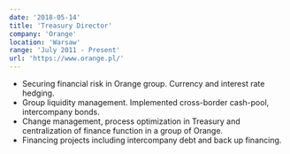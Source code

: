 ```yaml
---
date: '2018-05-14'
title: 'Treasury Director'
company: 'Orange'
location: 'Warsaw'
range: 'July 2011 - Present'
url: 'https://www.orange.pl/'
---
```


- Securing financial risk in Orange group. Currency and interest rate hedging.
- Group liquidity management. Implemented cross-border cash-pool, intercompany bonds.
- Change management, process optimization in Treasury and centralization of finance function in a group of Orange.
- Financing projects including intercompany debt and back up financing.
